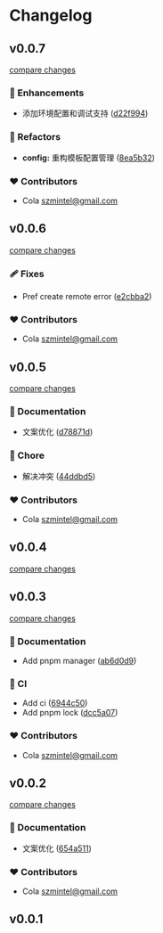 # Changelog


## v0.0.7

[compare changes](https://github.com/szmxx/ucli/compare/v0.0.6...v0.0.7)

### 🚀 Enhancements

- 添加环境配置和调试支持 ([d22f994](https://github.com/szmxx/ucli/commit/d22f994))

### 💅 Refactors

- **config:** 重构模板配置管理 ([8ea5b32](https://github.com/szmxx/ucli/commit/8ea5b32))

### ❤️ Contributors

- Cola <szmintel@gmail.com>

## v0.0.6

[compare changes](https://github.com/szmxx/ucli/compare/v0.0.5...v0.0.6)

### 🩹 Fixes

- Pref create remote error ([e2cbba2](https://github.com/szmxx/ucli/commit/e2cbba2))

### ❤️ Contributors

- Cola <szmintel@gmail.com>

## v0.0.5

[compare changes](https://github.com/szmxx/ucli/compare/v0.0.4...v0.0.5)

### 📖 Documentation

- 文案优化 ([d78871d](https://github.com/szmxx/ucli/commit/d78871d))

### 🏡 Chore

- 解决冲突 ([44ddbd5](https://github.com/szmxx/ucli/commit/44ddbd5))

### ❤️ Contributors

- Cola <szmintel@gmail.com>

## v0.0.4

[compare changes](https://github.com/szmxx/ucli/compare/v0.0.3...v0.0.4)

## v0.0.3

[compare changes](https://github.com/szmxx/ucli/compare/v0.0.2...v0.0.3)

### 📖 Documentation

- Add pnpm manager ([ab6d0d9](https://github.com/szmxx/ucli/commit/ab6d0d9))

### 🤖 CI

- Add ci ([6944c50](https://github.com/szmxx/ucli/commit/6944c50))
- Add pnpm lock ([dcc5a07](https://github.com/szmxx/ucli/commit/dcc5a07))

### ❤️ Contributors

- Cola <szmintel@gmail.com>

## v0.0.2

[compare changes](https://github.com/szmxx/ucli/compare/v0.0.1...v0.0.2)

### 📖 Documentation

- 文案优化 ([654a511](https://github.com/szmxx/ucli/commit/654a511))

### ❤️ Contributors

- Cola <szmintel@gmail.com>

## v0.0.1

